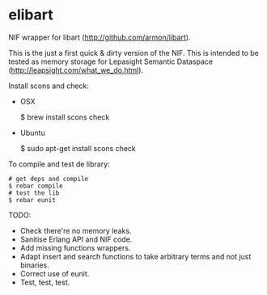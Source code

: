 elibart
=======

NIF wrapper for libart (http://github.com/armon/libart).

This is the just a first quick & dirty version of the NIF. This is intended to be tested as memory storage for Lepasight Semantic Dataspace (http://leapsight.com/what_we_do.html).

Install scons and check:

- OSX


    $ brew install scons check

- Ubuntu


    $ sudo apt-get install scons check 

To compile and test de library:

    # get deps and compile
    $ rebar compile
    # test the lib
    $ rebar eunit

TODO:
- Check there're no memory leaks.
- Sanitise Erlang API and NIF code.
- Add missing functions wrappers.
- Adapt insert and search functions to take arbitrary terms and not just binaries.
- Correct use of eunit.
- Test, test, test.
